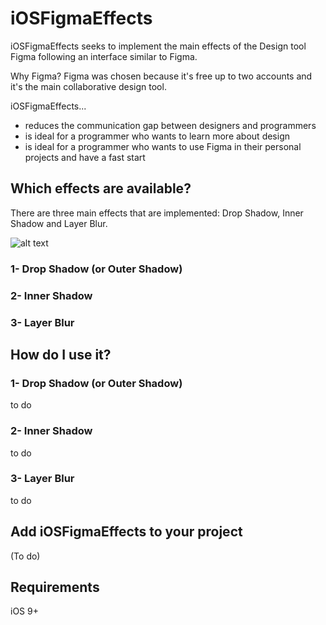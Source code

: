 iOSFigmaEffects
========
iOSFigmaEffects seeks to implement the main effects of the Design tool Figma following an interface similar to Figma.

Why Figma?
Figma was chosen because it's free up to two accounts and it's the main collaborative design tool.

iOSFigmaEffects...

 * reduces the communication gap between designers and programmers
 * is ideal for a programmer who wants to learn more about design 
 * is ideal for a programmer who wants to use Figma in their personal projects and have a fast start


Which effects are available?
 -------------------
 
 There are three main effects that are implemented:
 Drop Shadow, Inner Shadow and Layer Blur.
 
 ![alt text](https://github.com/TiagoMJFlores/iOSFigmaEffects/blob/master/iOSFigmaEffects/Resources/figmaeffects.jpg?raw=true)
 
 ### 1- Drop Shadow (or Outer Shadow)

 ### 2- Inner Shadow
 
 ### 3- Layer Blur
 
 
 
How do I use it?
-------------------

 ### 1- Drop Shadow (or Outer Shadow)
 to do
 
 ### 2- Inner Shadow
 to do
 
 ### 3- Layer Blur
to do

Add iOSFigmaEffects to your project
----------------------------
(To do)

Requirements
------------
iOS 9+



